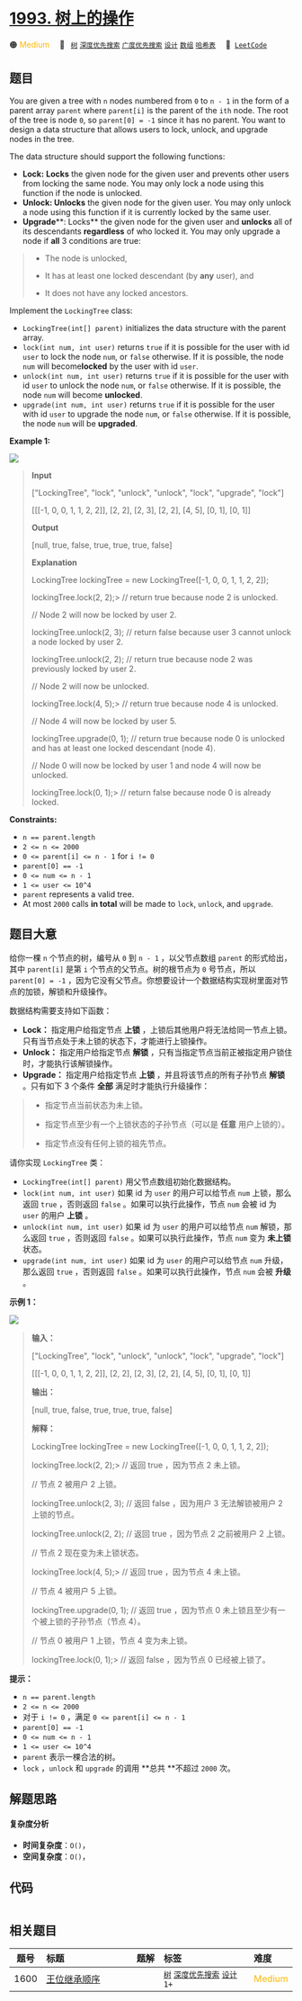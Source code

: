 # [1993. 树上的操作](https://leetcode.com/problems/operations-on-tree)

🟠 <font color=#ffb800>Medium</font>&emsp; 🔖&ensp; [`树`](/tag/tree.md) [`深度优先搜索`](/tag/depth-first-search.md) [`广度优先搜索`](/tag/breadth-first-search.md) [`设计`](/tag/design.md) [`数组`](/tag/array.md) [`哈希表`](/tag/hash-table.md)&emsp; 🔗&ensp;[`LeetCode`](https://leetcode.com/problems/operations-on-tree)

## 题目

You are given a tree with `n` nodes numbered from `0` to `n - 1` in the form
of a parent array `parent` where `parent[i]` is the parent of the `ith` node.
The root of the tree is node `0`, so `parent[0] = -1` since it has no parent.
You want to design a data structure that allows users to lock, unlock, and
upgrade nodes in the tree.

The data structure should support the following functions:

  * **Lock:** **Locks** the given node for the given user and prevents other users from locking the same node. You may only lock a node using this function if the node is unlocked.
  * **Unlock: Unlocks** the given node for the given user. You may only unlock a node using this function if it is currently locked by the same user.
  * **Upgrade****: Locks** the given node for the given user and **unlocks** all of its descendants **regardless** of who locked it. You may only upgrade a node if **all** 3 conditions are true: 
> 
> * The node is unlocked,
> 
> * It has at least one locked descendant (by **any** user), and
> 
> * It does not have any locked ancestors.

Implement the `LockingTree` class:

  * `LockingTree(int[] parent)` initializes the data structure with the parent array.
  * `lock(int num, int user)` returns `true` if it is possible for the user with id `user` to lock the node `num`, or `false` otherwise. If it is possible, the node `num` will become**locked** by the user with id `user`.
  * `unlock(int num, int user)` returns `true` if it is possible for the user with id `user` to unlock the node `num`, or `false` otherwise. If it is possible, the node `num` will become **unlocked**.
  * `upgrade(int num, int user)` returns `true` if it is possible for the user with id `user` to upgrade the node `num`, or `false` otherwise. If it is possible, the node `num` will be **upgraded**.



**Example 1:**

![](https://assets.leetcode.com/uploads/2021/07/29/untitled.png)

> 
> 
> 
> 
> 
> **Input**
> 
> ["LockingTree", "lock", "unlock", "unlock", "lock", "upgrade", "lock"]
> 
> [[[-1, 0, 0, 1, 1, 2, 2]], [2, 2], [2, 3], [2, 2], [4, 5], [0, 1], [0, 1]]
> 
> **Output**
> 
> [null, true, false, true, true, true, false]
> 
> 
> 
> **Explanation**
> 
> LockingTree lockingTree = new LockingTree([-1, 0, 0, 1, 1, 2, 2]);
> 
> lockingTree.lock(2, 2);> 
> // return true because node 2 is unlocked.
> 
> > 
> > 
> > 
> > 
> > 
> > 
>    // Node 2 will now be locked by user 2.
> 
> lockingTree.unlock(2, 3);  // return false because user 3 cannot unlock a node locked by user 2.
> 
> lockingTree.unlock(2, 2);  // return true because node 2 was previously locked by user 2.
> 
> > 
> > 
> > 
> > 
> > 
> > 
>    // Node 2 will now be unlocked.
> 
> lockingTree.lock(4, 5);> 
> // return true because node 4 is unlocked.
> 
> > 
> > 
> > 
> > 
> > 
> > 
>    // Node 4 will now be locked by user 5.
> 
> lockingTree.upgrade(0, 1); // return true because node 0 is unlocked and has at least one locked descendant (node 4).
> 
> > 
> > 
> > 
> > 
> > 
> > 
>    // Node 0 will now be locked by user 1 and node 4 will now be unlocked.
> 
> lockingTree.lock(0, 1);> 
> // return false because node 0 is already locked.

**Constraints:**

  * `n == parent.length`
  * `2 <= n <= 2000`
  * `0 <= parent[i] <= n - 1` for `i != 0`
  * `parent[0] == -1`
  * `0 <= num <= n - 1`
  * `1 <= user <= 10^4`
  * `parent` represents a valid tree.
  * At most `2000` calls **in total** will be made to `lock`, `unlock`, and `upgrade`.


## 题目大意

给你一棵 `n` 个节点的树，编号从 `0` 到 `n - 1` ，以父节点数组 `parent` 的形式给出，其中 `parent[i]` 是第 `i`
个节点的父节点。树的根节点为 `0` 号节点，所以 `parent[0] = -1`
，因为它没有父节点。你想要设计一个数据结构实现树里面对节点的加锁，解锁和升级操作。

数据结构需要支持如下函数：

  * **Lock：** 指定用户给指定节点 **上锁**  ，上锁后其他用户将无法给同一节点上锁。只有当节点处于未上锁的状态下，才能进行上锁操作。
  * **Unlock：** 指定用户给指定节点 **解锁**  ，只有当指定节点当前正被指定用户锁住时，才能执行该解锁操作。
  * **Upgrade：** 指定用户给指定节点 **上锁**  ，并且将该节点的所有子孙节点 **解锁**  。只有如下 3 个条件 **全部** 满足时才能执行升级操作： 
> 
> * 指定节点当前状态为未上锁。
> 
> * 指定节点至少有一个上锁状态的子孙节点（可以是 **任意**  用户上锁的）。
> 
> * 指定节点没有任何上锁的祖先节点。

请你实现 `LockingTree` 类：

  * `LockingTree(int[] parent)` 用父节点数组初始化数据结构。
  * `lock(int num, int user)` 如果 id 为 `user` 的用户可以给节点 `num` 上锁，那么返回 `true` ，否则返回 `false` 。如果可以执行此操作，节点 `num` 会被 id 为 `user` 的用户 **上锁**  。
  * `unlock(int num, int user)` 如果 id 为 `user` 的用户可以给节点 `num` 解锁，那么返回 `true` ，否则返回 `false` 。如果可以执行此操作，节点 `num` 变为 **未上锁**  状态。
  * `upgrade(int num, int user)` 如果 id 为 `user` 的用户可以给节点 `num` 升级，那么返回 `true` ，否则返回 `false` 。如果可以执行此操作，节点 `num` 会被 **升级** 。



**示例 1：**

![](https://assets.leetcode.com/uploads/2021/07/29/untitled.png)

> 
> 
> 
> 
> 
> **输入：**
> 
> ["LockingTree", "lock", "unlock", "unlock", "lock", "upgrade", "lock"]
> 
> [[[-1, 0, 0, 1, 1, 2, 2]], [2, 2], [2, 3], [2, 2], [4, 5], [0, 1], [0, 1]]
> 
> **输出：**
> 
> [null, true, false, true, true, true, false]
> 
> 
> 
> **解释：**
> 
> LockingTree lockingTree = new LockingTree([-1, 0, 0, 1, 1, 2, 2]);
> 
> lockingTree.lock(2, 2);> 
> // 返回 true ，因为节点 2 未上锁。
> 
> > 
> > 
> > 
> > 
> > 
> > 
>    // 节点 2 被用户 2 上锁。
> 
> lockingTree.unlock(2, 3);  // 返回 false ，因为用户 3 无法解锁被用户 2 上锁的节点。
> 
> lockingTree.unlock(2, 2);  // 返回 true ，因为节点 2 之前被用户 2 上锁。
> 
> > 
> > 
> > 
> > 
> > 
> > 
>    // 节点 2 现在变为未上锁状态。
> 
> lockingTree.lock(4, 5);> 
> // 返回 true ，因为节点 4 未上锁。
> 
> > 
> > 
> > 
> > 
> > 
> > 
>    // 节点 4 被用户 5 上锁。
> 
> lockingTree.upgrade(0, 1); // 返回 true ，因为节点 0 未上锁且至少有一个被上锁的子孙节点（节点 4）。
> 
> > 
> > 
> > 
> > 
> > 
> > 
>    // 节点 0 被用户 1 上锁，节点 4 变为未上锁。
> 
> lockingTree.lock(0, 1);> 
> // 返回 false ，因为节点 0 已经被上锁了。
> 
> 



**提示：**

  * `n == parent.length`
  * `2 <= n <= 2000`
  * 对于 `i != 0` ，满足 `0 <= parent[i] <= n - 1`
  * `parent[0] == -1`
  * `0 <= num <= n - 1`
  * `1 <= user <= 10^4`
  * `parent` 表示一棵合法的树。
  * `lock` ，`unlock` 和 `upgrade` 的调用 **总共  **不超过 `2000` 次。


## 解题思路

#### 复杂度分析

- **时间复杂度**：`O()`，
- **空间复杂度**：`O()`，

## 代码

```javascript

```

## 相关题目

<!-- prettier-ignore -->
| 题号 | 标题 | 题解 | 标签 | 难度 |
| :------: | :------ | :------: | :------ | :------ |
| 1600 | [王位继承顺序](https://leetcode.com/problems/throne-inheritance) |  |  [`树`](/tag/tree.md) [`深度优先搜索`](/tag/depth-first-search.md) [`设计`](/tag/design.md) `1+` | <font color=#ffb800>Medium</font> |

<style>
.blue {
    background-color: #096dd9;
    padding: 0.25rem 0.5rem;
    margin: 0;
    font-size: 0.85em;
    border-radius: 3px;
    color: white;
    font-weight: 500;
}
table th:first-of-type { width: 10%; }
table th:nth-of-type(2) { width: 35%; }
table th:nth-of-type(3) { width: 10%; }
table th:nth-of-type(4) { width: 35%; }
table th:nth-of-type(5) { width: 10%; }
</style>
